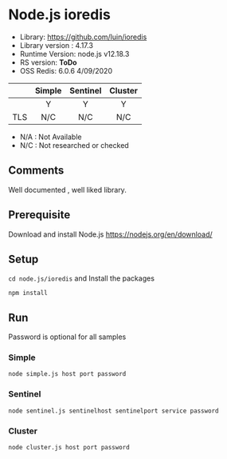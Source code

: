 
# Node.js ioredis
* Library: https://github.com/luin/ioredis
* Library version : 4.17.3
* Runtime Version: node.js v12.18.3
* RS version: **ToDo**
* OSS Redis: 6.0.6 4/09/2020

|     | Simple | Sentinel| Cluster|
|:--- |:---:   |:---:    |:---:   |
|     | Y      | Y       | Y      |
| TLS | N/C    | N/C     | N/C    | 

* N/A : Not Available
* N/C : Not researched or checked
## Comments
Well documented , well liked library.

## Prerequisite
Download and install Node.js https://nodejs.org/en/download/ 

## Setup
`cd node.js/ioredis` and  Install the packages
```
npm install
```

## Run
Password is optional for all samples

### Simple
`node simple.js host port password`


### Sentinel
`node sentinel.js sentinelhost sentinelport service password`


### Cluster
`node cluster.js host port password`
